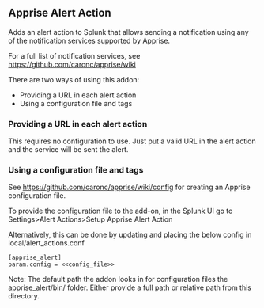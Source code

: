 ## Apprise Alert Action
Adds an alert action to Splunk that allows sending a notification using any of the notification services supported by Apprise.

For a full list of notification services, see https://github.com/caronc/apprise/wiki

There are two ways of using this addon:
* Providing a URL in each alert action
* Using a configuration file and tags

### Providing a URL in each alert action
This requires no configuration to use. Just put a valid URL in the alert action and the service will be sent the alert.

### Using a configuration file and tags
See https://github.com/caronc/apprise/wiki/config for creating an Apprise configuration file.

To provide the configuration file to the add-on, in the Splunk UI go to Settings>Alert Actions>Setup Apprise Alert Action

Alternatively, this can be done by updating and placing the below config in local/alert_actions.conf

    [apprise_alert]
    param.config = <<config_file>>

Note: The default path the addon looks in for configuration files the apprise_alert/bin/ folder. Either provide a full path or relative path from this directory.
